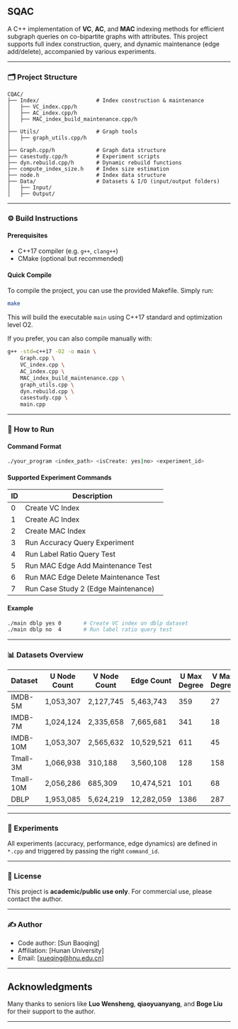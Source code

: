 ## SQAC

A C++ implementation of **VC**, **AC**, and **MAC** indexing methods for efficient subgraph queries on co-bipartite graphs with attributes. This project supports full index construction, query, and dynamic maintenance (edge add/delete), accompanied by various experiments.

---

### 🗂️ Project Structure

```
CQAC/
├── Index/                  # Index construction & maintenance
│   ├── VC_index.cpp/h
│   ├── AC_index.cpp/h
│   ├── MAC_index_build_maintenance.cpp/h
│
├── Utils/                  # Graph tools
│   ├── graph_utils.cpp/h
│
├── Graph.cpp/h             # Graph data structure
├── casestudy.cpp/h         # Experiment scripts
├── dyn.rebuild.cpp/h       # Dynamic rebuild functions
├── compute_index_size.h    # Index size estimation
├── node.h                  # Index data structure
├── Data/                   # Datasets & I/O (input/output folders)
│   ├── Input/
│   ├── Output/
```

---

### ⚙️ Build Instructions

#### Prerequisites

* C++17 compiler (e.g. `g++`, `clang++`)
* CMake (optional but recommended)

#### Quick Compile

To compile the project, you can use the provided Makefile. Simply run:

```bash
make
```

This will build the executable `main` using C++17 standard and optimization level O2.

If you prefer, you can also compile manually with:

```bash
g++ -std=c++17 -O2 -o main \
    Graph.cpp \
    VC_index.cpp \
    AC_index.cpp \
    MAC_index_build_maintenance.cpp \
    graph_utils.cpp \
    dyn.rebuild.cpp \
    casestudy.cpp \
    main.cpp
```


---

### 🚀 How to Run

#### Command Format

```bash
./your_program <index_path> <isCreate: yes|no> <experiment_id>
```

#### Supported Experiment Commands

| ID | Description                          |
| -- | ------------------------------------ |
| 0  | Create VC Index                      |
| 1  | Create AC Index                      |
| 2  | Create MAC Index                     |
| 3  | Run Accuracy Query Experiment        |
| 4  | Run Label Ratio Query Test           |
| 5  | Run MAC Edge Add Maintenance Test    |
| 6  | Run MAC Edge Delete Maintenance Test |
| 7  | Run Case Study 2 (Edge Maintenance)  |

#### Example

```bash
./main dblp yes 0       # Create VC index on dblp dataset
./main dblp no  4       # Run label ratio query test
```

---


### 📊 Datasets Overview

| Dataset   | U Node Count | V Node Count | Edge Count | U Max Degree | V Max Degree |
| --------- | ------------ | ------------ | ---------- | ------------ | ------------ |
| IMDB-5M   | 1,053,307    | 2,127,745    | 5,463,743  | 359          | 27           |
| IMDB-7M   | 1,024,124    | 2,335,658    | 7,665,681  | 341          | 18           |
| IMDB-10M  | 1,053,307    | 2,565,632    | 10,529,521 | 611          | 45           |
| Tmall-3M  | 1,066,938    | 310,188      | 3,560,108  | 128          | 158          |
| Tmall-10M | 2,056,286    | 685,309      | 10,474,521 | 101          | 68           |
| DBLP      | 1,953,085    | 5,624,219    | 12,282,059 | 1386         | 287          |


---



### 🧪 Experiments

All experiments (accuracy, performance, edge dynamics) are defined in `*.cpp` and triggered by passing the right `command_id`.

---

### 📝 License

This project is **academic/public use only**. For commercial use, please contact the author.

---

### ✍️ Author

* Code author: \[Sun Baoqing]
* Affiliation: \[Hunan University]
* Email: \[xueqing@hnu.edu.cn]

---

## Acknowledgments

Many thanks to seniors like **Luo Wensheng**, **qiaoyuanyang**, and **Boge Liu** for their support to the author.

---

